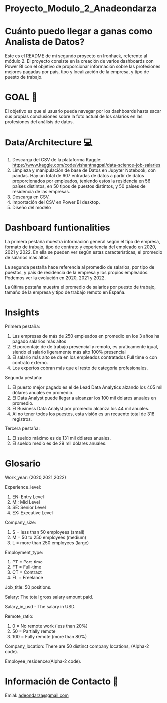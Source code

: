 # Proyecto_Modulo_2_Anadeondarza


# Cuánto puedo llegar a ganas como Analista de Datos?

Este es el README de mi segundo proyecto en Ironhack, referente al módulo 2. El proyecto consiste en la creación de varios dashboards con Power BI con el objetivo de proporcionar información sobre las profesiones mejores pagadas por país, tipo y localización de la empresa, y tipo de puesto de trabajo. 

# GOAL 🏃

El objetivo es que el usuario pueda navegar por los dashboards hasta sacar sus propias conclusiones sobre la foto actual de los salarios en las profesiones del análisis de datos. 

# Data/Architecture 💻

1. Descarga del CSV de la plataforma Kaggle: https://www.kaggle.com/code/vishantnagpal/data-science-job-salaries
2. Limpieza y manipulación de base de Datos en Jupyter Notebook, con pandas. Hay un total de 607 entradas de datos a partir de datos proporcionados por empleados, teniendo estos la residencia en 56 países distintos, en 50 tipos de puestos distintos, y 50 países de residencia de las empresas. 
3. Descarga en CSV.
4. Importación del CSV en Power BI desktop.
5. Diseño del modelo


# Dashboard funtionalities

La primera pestaña muestra información general según el tipo de empresa, formato de trabajo, tipo de contrato y experiencia del empleado en 2020, 2021 y 2022. En ella se pueden ver según estas características, el promedio de salarios más altos.

La segunda pestaña hace referencia al promedio de salarios, por tipo de puestos, y país de residencia de la empresa y los propios empleados. Podemos ver la evolución en 2020, 2021 y 2022.

La última pestaña muestra el promedio de salarios por puesto de trabajo, tamaño de la empresa y tipo de trabajo remoto en España. 


# Insights

Primera pestaña: 
1. Las empresas de más de 250 empleados en promedio en los 3 años ha pagado salarios más altos
2. El porcentaje de de trabajo presencial y remoto, es praticamente igual, siendo el salario ligeramente más alto 100% presencial
3. El salario más alto se da en los empleados contratados Full time o con contrato externo.
4. Los expertos cobran más que el resto de categoría profesionales.

Segunda pestaña:
1. El puesto mejor pagado es el de Lead Data Analytics alzando los 405 mil dólares anuales en promedio.
2. El Data Analyst puede llegar a alcanzar los 100 mil dolares anuales en promedio.
3. El Business Data Analyst por promedio alcanza los 44 mil anuales. 
4. Al no tener todos los puestos, esta visión es un recuento total de 318 registros. 

Tercera pestaña: 
1. El sueldo máximo es de 131 mil dólares anuales.
2. El sueldo medio es de 29 mil dólares anuales. 





# Glosario 

Work_year: (2020,2021,2022)

Experience_level: 
 
 1. EN: Entry Level 
 2. MI: Mid Level
 3. SE: Senior Level
 4. EX: Executive Level

Company_size:

 1. S = less than 50 employees (small) 
 2. M = 50 to 250 employees (medium)
 3. L = more than 250 employees (large)

Employment_type:
 1. PT = Part-time
 2. FT = Full-time 
 3. CT = Contract 
 4. FL = Freelance

Job_title: 50 positions.

Salary: The total gross salary amount paid.

Salary_in_usd - The salary in USD.

Remote_ratio:
 1. 0 = No remote work (less than 20%)
 2. 50 = Partially remote 
 3. 100 = Fully remote (more than 80%)

Company_location: There are 50 distinct company locations, (Alpha-2 code).

Employee_residence:(Alpha-2 code).


# Información de Contacto 💌

Emial: adeondarza@gmail.com
